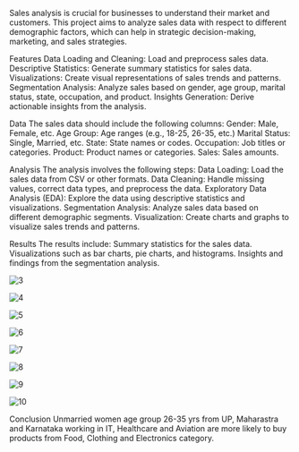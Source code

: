 Sales analysis is crucial for businesses to understand their market and customers. This project aims to analyze sales data with respect to different demographic factors, which can help in strategic decision-making, marketing, and sales strategies.

Features
Data Loading and Cleaning: Load and preprocess sales data.
Descriptive Statistics: Generate summary statistics for sales data.
Visualizations: Create visual representations of sales trends and patterns.
Segmentation Analysis: Analyze sales based on gender, age group, marital status, state, occupation, and product.
Insights Generation: Derive actionable insights from the analysis.

Data
The sales data should include the following columns:
Gender: Male, Female, etc.
Age Group: Age ranges (e.g., 18-25, 26-35, etc.)
Marital Status: Single, Married, etc.
State: State names or codes.
Occupation: Job titles or categories.
Product: Product names or categories.
Sales: Sales amounts.

Analysis
The analysis involves the following steps:
Data Loading: Load the sales data from CSV or other formats.
Data Cleaning: Handle missing values, correct data types, and preprocess the data.
Exploratory Data Analysis (EDA): Explore the data using descriptive statistics and visualizations.
Segmentation Analysis: Analyze sales data based on different demographic segments.
Visualization: Create charts and graphs to visualize sales trends and patterns.

Results
The results include:
Summary statistics for the sales data.
Visualizations such as bar charts, pie charts, and histograms.
Insights and findings from the segmentation analysis.

![3](https://github.com/robayet002/From-Raw-Data-to-Sales-Insights-A-Comprehensive-Python-Analysis/assets/111728894/632a98d6-400b-4395-8ddc-7b86d8525573)

![4](https://github.com/robayet002/From-Raw-Data-to-Sales-Insights-A-Comprehensive-Python-Analysis/assets/111728894/b0ccc1f0-a2ee-4575-8af6-54d4941e0589)

![5](https://github.com/robayet002/From-Raw-Data-to-Sales-Insights-A-Comprehensive-Python-Analysis/assets/111728894/ae48eb97-c601-4007-bc0d-ca0d0825baec)

![6](https://github.com/robayet002/From-Raw-Data-to-Sales-Insights-A-Comprehensive-Python-Analysis/assets/111728894/50ff72a0-5533-40af-bb02-6048b3713503)

![7](https://github.com/robayet002/From-Raw-Data-to-Sales-Insights-A-Comprehensive-Python-Analysis/assets/111728894/a2d6892b-d660-44c5-8f14-2930585707ed)

![8](https://github.com/robayet002/From-Raw-Data-to-Sales-Insights-A-Comprehensive-Python-Analysis/assets/111728894/c6def3f4-51d5-4d59-bdba-2435c50fccf3)

![9](https://github.com/robayet002/From-Raw-Data-to-Sales-Insights-A-Comprehensive-Python-Analysis/assets/111728894/535d5b45-4168-4c7f-87b8-f8a65820ff8b)

![10](https://github.com/robayet002/From-Raw-Data-to-Sales-Insights-A-Comprehensive-Python-Analysis/assets/111728894/57c968c4-3abd-45f4-ad87-02164d02ff10)

Conclusion
Unmarried women age group 26-35 yrs from UP, Maharastra and Karnataka working in IT, Healthcare and Aviation are more likely to buy products from Food, Clothing and Electronics category.
